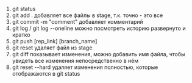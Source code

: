 1. git status
2. git add .  добавляет все файлы в stage, т.к. точно - это все
3. git commit -m "comment" добавляет комментарий
4. git log / git log --oneline можно посмотреть историю развернуто и кратко
5. git push [rep_link] [branch_name]
6. git reset удаляет файл из stage
7. git diff показывает изменения, можно добавить имя файла, чтобы увидеть все изменения непосредственно в нём
8. git reset --hard удаляет изменения полностью, которые отображаются в git status